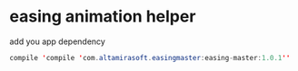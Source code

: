# easing animation helper



add you app dependency

```java
compile 'compile 'com.altamirasoft.easingmaster:easing-master:1.0.1''
```

